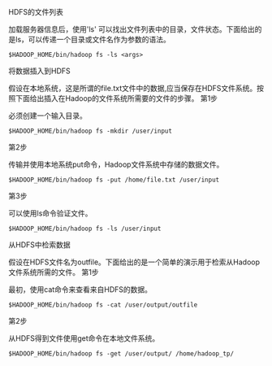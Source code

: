  HDFS的文件列表

加载服务器信息后，使用'ls' 可以找出文件列表中的目录，文件状态。下面给出的是ls，可以传递一个目录或文件名作为参数的语法。

	$HADOOP_HOME/bin/hadoop fs -ls <args>

将数据插入到HDFS

假设在本地系统，这是所谓的file.txt文件中的数据,应当保存在HDFS文件系统。按照下面给出插入在Hadoop的文件系统所需要的文件的步骤。
第1步

必须创建一个输入目录。

	$HADOOP_HOME/bin/hadoop fs -mkdir /user/input 

第2步

传输并使用本地系统put命令，Hadoop文件系统中存储的数据文件。

	$HADOOP_HOME/bin/hadoop fs -put /home/file.txt /user/input 

第3步

可以使用ls命令验证文件。

	$HADOOP_HOME/bin/hadoop fs -ls /user/input 

从HDFS中检索数据

假设在HDFS文件名为outfile。下面给出的是一个简单的演示用于检索从Hadoop文件系统所需的文件。
第1步

最初，使用cat命令来查看来自HDFS的数据。

	$HADOOP_HOME/bin/hadoop fs -cat /user/output/outfile 

第2步

从HDFS得到文件使用get命令在本地文件系统。

	$HADOOP_HOME/bin/hadoop fs -get /user/output/ /home/hadoop_tp/ 

